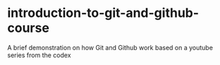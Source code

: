 # introduction-to-git-and-github-course
A brief demonstration on how Git and Github work based on a youtube series from the codex
